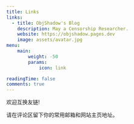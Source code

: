 ```yaml
---
title: Links
links:
  - title: ObjShadow's Blog
    description: May a Censorship Researcher.
    website: https://objshadow.pages.dev
    image: assets/avatar.jpg
menu:
    main: 
        weight: -50
        params:
            icon: link

readingTime: false
comments: true
---
```


欢迎互换友链!

请在评论区留下你的常用邮箱和网站主页地址。